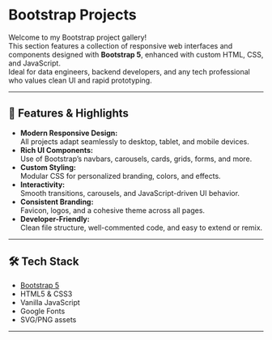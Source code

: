 # Bootstrap Projects

Welcome to my Bootstrap project gallery!  
This section features a collection of responsive web interfaces and components designed with **Bootstrap 5**, enhanced with custom HTML, CSS, and JavaScript.  
Ideal for data engineers, backend developers, and any tech professional who values clean UI and rapid prototyping.

---

## 🚀 Features & Highlights

- **Modern Responsive Design:**  
  All projects adapt seamlessly to desktop, tablet, and mobile devices.
- **Rich UI Components:**  
  Use of Bootstrap’s navbars, carousels, cards, grids, forms, and more.
- **Custom Styling:**  
  Modular CSS for personalized branding, colors, and effects.
- **Interactivity:**  
  Smooth transitions, carousels, and JavaScript-driven UI behavior.
- **Consistent Branding:**  
  Favicon, logos, and a cohesive theme across all pages.
- **Developer-Friendly:**  
  Clean file structure, well-commented code, and easy to extend or remix.

---

## 🛠️ Tech Stack

- [Bootstrap 5](https://getbootstrap.com/)
- HTML5 & CSS3
- Vanilla JavaScript
- Google Fonts
- SVG/PNG assets

---